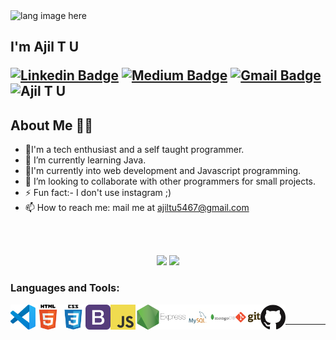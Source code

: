 
<img width="30%" src="https://github.com/alansmathew/alansmathew/raw/master/lang.gif" alt="lang image here" />
<h2>I'm Ajil T U 

[![Linkedin Badge](https://img.shields.io/badge/Ajil5467-30302f?style=flat&logo=linkedin)](https://www.linkedin.com/in/ajil-t-u/)
[![Medium Badge](https://img.shields.io/badge/Ajil5467-30302f?style=flat&logo=medium)](https://medium.com/@ajiltu)
[![Gmail Badge](https://img.shields.io/badge/ajiltu5467@gmail.com-30302f?style=flat&logo=Gmail&logoColor=white)](mailto:ajiltu5467@gmail.com)
<img src="https://komarev.com/ghpvc/?username=Ajil5467" alt="Ajil T U">

<h2 align = "left"> About Me 👩‍💻 </h2>


- 📁I'm a tech enthusiast and a self taught programmer.
- 🌱 I’m currently learning Java.
- 📘I'm currently into web development and Javascript programming.
- 👯 I’m looking to collaborate with other programmers for small projects.
- ⚡ Fun fact:- I don't use instagram ;)
- 📫 How to reach me: mail me at [ajiltu5467@gmail.com](mailto:ajiltu5467@gmail.com)
</br>
</br><p align="center">
  <img width="48%" src="https://github-readme-stats.vercel.app/api?username=Ajil5467&show_icons=true&theme=tokyonight" />
  <img width="48%" src="https://github-readme-streak-stats.herokuapp.com/?user=Ajil5467&theme=tokyonight" />
</p>  

### Languages and Tools:

<img align="left" alt="Visual Studio Code" width="40px" src="https://raw.githubusercontent.com/github/explore/80688e429a7d4ef2fca1e82350fe8e3517d3494d/topics/visual-studio-code/visual-studio-code.png" />
<img align="left" alt="HTML5" width="40px" src="https://raw.githubusercontent.com/github/explore/80688e429a7d4ef2fca1e82350fe8e3517d3494d/topics/html/html.png" />
<img align="left" alt="CSS3" width="40px" src="https://raw.githubusercontent.com/github/explore/80688e429a7d4ef2fca1e82350fe8e3517d3494d/topics/css/css.png" />
<img align="left" alt="JavaScript" width="40px" src="https://raw.githubusercontent.com/github/explore/80688e429a7d4ef2fca1e82350fe8e3517d3494d/topics/bootstrap/bootstrap.png" />
<img align="left" alt="JavaScript" width="40px" src="https://raw.githubusercontent.com/github/explore/80688e429a7d4ef2fca1e82350fe8e3517d3494d/topics/javascript/javascript.png" />
<img align="left" alt="Node.js" width="40px" src="https://raw.githubusercontent.com/github/explore/80688e429a7d4ef2fca1e82350fe8e3517d3494d/topics/nodejs/nodejs.png" />
<img align="left" alt="Express.js" width="40px" src="https://raw.githubusercontent.com/github/explore/80688e429a7d4ef2fca1e82350fe8e3517d3494d/topics/express/express.png" />
<img align="left" alt="MySQL" width="40px" src="https://raw.githubusercontent.com/github/explore/80688e429a7d4ef2fca1e82350fe8e3517d3494d/topics/mysql/mysql.png" />
<img align="left" alt="MongoDB" width="40px" src="https://raw.githubusercontent.com/github/explore/80688e429a7d4ef2fca1e82350fe8e3517d3494d/topics/mongodb/mongodb.png" />
<img align="left" alt="Git" width="40px" src="https://raw.githubusercontent.com/github/explore/80688e429a7d4ef2fca1e82350fe8e3517d3494d/topics/git/git.png" />
<img align="left" alt="GitHub" width="40px" src="https://raw.githubusercontent.com/github/explore/78df643247d429f6cc873026c0622819ad797942/topics/github/github.png" />
<br/>

---



